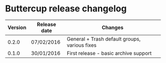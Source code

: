 # Buttercup release changelog

| Version | Release date | Changes                                            |
|---------|--------------|----------------------------------------------------|
| 0.2.0   | 07/02/2016   | General + Trash default groups, various fixes      |
| 0.1.0   | 30/01/2016   | First release - basic archive support              |
